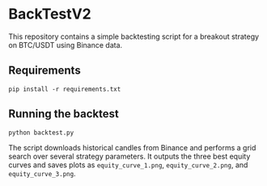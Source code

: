 # BackTestV2

This repository contains a simple backtesting script for a breakout strategy on BTC/USDT using Binance data.

## Requirements
```
pip install -r requirements.txt
```

## Running the backtest
```
python backtest.py
```
The script downloads historical candles from Binance and performs a grid search over several strategy parameters. It outputs the three best equity curves and saves plots as `equity_curve_1.png`, `equity_curve_2.png`, and `equity_curve_3.png`.

